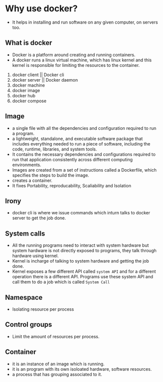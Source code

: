 # Why use docker?

- It helps in installing and run software on any given computer, on servers too.

## What is docker

- Docker is a platform around creating and running containers.
- A docker runs a linux virtual machine, which has linux kernel and this kernel is responsible for limiting the resources to the container.

1. docker client || Docker cli
2. docker server || Docker daemon
3. docker machine
4. docker image
5. docker hub
6. docker compose

## Image

- a single file with all the dependencies and configuration required to run a program.
- a lightweight, standalone, and executable software package that includes everything needed to run a piece of software, including the code, runtime, libraries, and system tools.
- It contains the necessary dependencies and configurations required to run that application consistently across different computing environments.
- Images are created from a set of instructions called a Dockerfile, which specifies the steps to build the image.
- creates a container.
- It fixes Portability, reproducability, Scaliability and Isolation

## Irony

- docker cli is where we issue commands which inturn talks to docker server to get the job done.

## System calls

- All the running programs need to interact with system hardware but system hardware is not directly exposed to programs, they talk through hardware using kernel.
- Kernel is incharge of talking to system hardware and getting the job done.
- Kernel exposes a few different API called `system API` and for a different operation there is a different API. Programs use these system API and call them to do a job which is called `System Call`

## Namespace

- Isolating resource per process

## Control groups

- Limit the amount of resources per process.

## Container

- it is an instance of an image which is running.
- it is an program with its own isoloated hardware, software resources.
- a process that has grouping associated to it.
